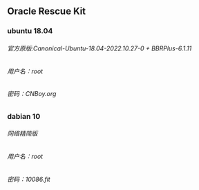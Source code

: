 ## Oracle Rescue Kit
### ubuntu 18.04
###### 官方原版:Canonical-Ubuntu-18.04-2022.10.27-0 + BBRPlus-6.1.11
###### 用户名：root
###### 密码：CNBoy.org
###       
### dabian 10
###### 网络精简版
###### 用户名：root
###### 密码：10086.fit
